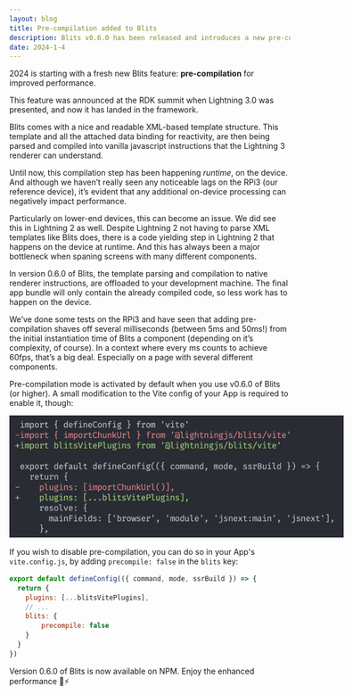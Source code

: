 ```yaml
---
layout: blog
title: Pre-compilation added to Blits
description: Blits v0.6.0 has been released and introduces a new pre-compilation feature to improve the performance
date: 2024-1-4
---
```


2024 is starting with a fresh new Blits feature: **pre-compilation** for improved performance.

This feature was announced at the RDK summit when Lightning 3.0 was presented, and now it has landed in the framework.

Blits comes with a nice and readable XML-based template structure. This template and all the attached data binding for reactivity, are then being parsed and compiled into vanilla javascript instructions that the Lightning 3 renderer can understand.

Until now, this compilation step has been happening _runtime_, on the device. And although we haven’t really seen any noticeable lags on the RPi3 (our reference device), it’s evident that any additional on-device processing can negatively impact performance.

Particularly on lower-end devices, this can become an issue. We did see this in Lightning 2 as well. Despite Lightning 2 not having to parse XML templates like Blits does, there is a code yielding step in Lightning 2 that happens on the device at runtime. And this has always been a major bottleneck when spaning screens with many different components.

In version 0.6.0 of Blits, the template parsing and compilation to native renderer instructions, are offloaded to your development machine. The final app bundle will only contain the already compiled code, so less work has to happen on the device.

We’ve done some tests on the RPi3 and have seen that adding pre-compilation shaves off several milliseconds (between 5ms and 50ms!) from the initial instantiation time of Blits a component (depending on it’s complexity, of course). In a context where every ms counts to achieve 60fps, that’s a big deal. Especially on a page with several different components.

Pre-compilation mode is activated by default when you use v0.6.0 of Blits (or higher). A small modification to the Vite config of your App is required to enable it, though:

<img src="../assets/blogs/blits-precompilation-vite.png" class="rounded-lg py-5 w-full" style="max-width: 600px" />

If you wish to disable pre-compilation, you can do so in your App's `vite.config.js`, by adding `precompile: false` in the `blits` key:

```js
export default defineConfig(({ command, mode, ssrBuild }) => {
  return {
    plugins: [...blitsVitePlugins],
    // ...
    blits: {
        precompile: false
    }
  }
})
```

Version 0.6.0 of Blits is now available on NPM. Enjoy the enhanced performance 🚀⚡️
